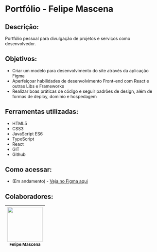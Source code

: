 # Portfólio - Felipe Mascena

## Descrição:
Portfólio pessoal para divulgação de projetos e serviços como desenvolvedor.

## Objetivos:
- Criar um modelo para desenvolvimento do site através da aplicação Figma
- Aperfeiçoar habilidades de desenvolvimento Front-end com React e outras Libs e Frameworks
- Realizar boas práticas de código e seguir padrões de design, além de formas de deploy, domínio e hospedagem

## Ferramentas utilizadas:
- HTML5
- CSS3
- JavaScript ES6
- TypeScript
- React
- GIT
- Github

## Como acessar:
- (Em andamento) - [Veja no Figma aqui](https://www.figma.com/file/vGiWHQ9vl9ogg0U9Wc2nAG/Portfolio?node-id=0%3A1&t=15SsHCPkkcYamVW2-1) 

## Colaboradores:
| [<img src="https://avatars.githubusercontent.com/u/119469019?v=4" width=115><br><sub>Felipe Mascena</sub>](https://github.com/FMascena) 
| :---: |
